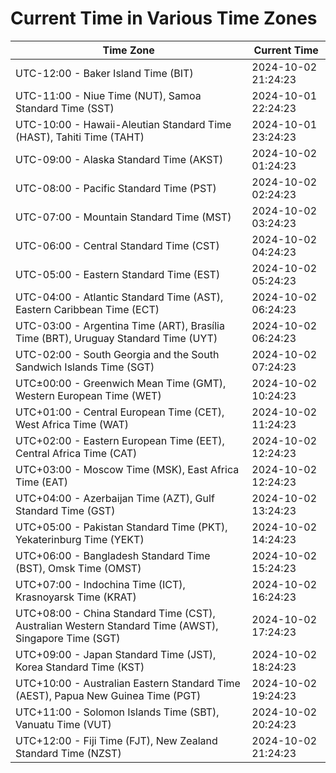 # Current Time in Various Time Zones

| Time Zone | Current Time |
|-----------|--------------|
| UTC-12:00 - Baker Island Time (BIT) | 2024-10-02 21:24:23 |
| UTC-11:00 - Niue Time (NUT), Samoa Standard Time (SST) | 2024-10-01 22:24:23 |
| UTC-10:00 - Hawaii-Aleutian Standard Time (HAST), Tahiti Time (TAHT) | 2024-10-01 23:24:23 |
| UTC-09:00 - Alaska Standard Time (AKST) | 2024-10-02 01:24:23 |
| UTC-08:00 - Pacific Standard Time (PST) | 2024-10-02 02:24:23 |
| UTC-07:00 - Mountain Standard Time (MST) | 2024-10-02 03:24:23 |
| UTC-06:00 - Central Standard Time (CST) | 2024-10-02 04:24:23 |
| UTC-05:00 - Eastern Standard Time (EST) | 2024-10-02 05:24:23 |
| UTC-04:00 - Atlantic Standard Time (AST), Eastern Caribbean Time (ECT) | 2024-10-02 06:24:23 |
| UTC-03:00 - Argentina Time (ART), Brasília Time (BRT), Uruguay Standard Time (UYT) | 2024-10-02 06:24:23 |
| UTC-02:00 - South Georgia and the South Sandwich Islands Time (SGT) | 2024-10-02 07:24:23 |
| UTC±00:00 - Greenwich Mean Time (GMT), Western European Time (WET) | 2024-10-02 10:24:23 |
| UTC+01:00 - Central European Time (CET), West Africa Time (WAT) | 2024-10-02 11:24:23 |
| UTC+02:00 - Eastern European Time (EET), Central Africa Time (CAT) | 2024-10-02 12:24:23 |
| UTC+03:00 - Moscow Time (MSK), East Africa Time (EAT) | 2024-10-02 12:24:23 |
| UTC+04:00 - Azerbaijan Time (AZT), Gulf Standard Time (GST) | 2024-10-02 13:24:23 |
| UTC+05:00 - Pakistan Standard Time (PKT), Yekaterinburg Time (YEKT) | 2024-10-02 14:24:23 |
| UTC+06:00 - Bangladesh Standard Time (BST), Omsk Time (OMST) | 2024-10-02 15:24:23 |
| UTC+07:00 - Indochina Time (ICT), Krasnoyarsk Time (KRAT) | 2024-10-02 16:24:23 |
| UTC+08:00 - China Standard Time (CST), Australian Western Standard Time (AWST), Singapore Time (SGT) | 2024-10-02 17:24:23 |
| UTC+09:00 - Japan Standard Time (JST), Korea Standard Time (KST) | 2024-10-02 18:24:23 |
| UTC+10:00 - Australian Eastern Standard Time (AEST), Papua New Guinea Time (PGT) | 2024-10-02 19:24:23 |
| UTC+11:00 - Solomon Islands Time (SBT), Vanuatu Time (VUT) | 2024-10-02 20:24:23 |
| UTC+12:00 - Fiji Time (FJT), New Zealand Standard Time (NZST) | 2024-10-02 21:24:23 |
